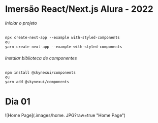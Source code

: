 # Imersão React/Next.js Alura - 2022

###### Iniciar o projeto

```html
npx create-next-app --example with-styled-components
ou
yarn create next-app --example with-styled-components
```

###### Instalar biblioteca de componentes

```html
npm install @skynexui/components
ou
yarn add @skynexui/components
```

# Dia 01

![Home Page](.images/home. JPG?raw=true "Home Page")
